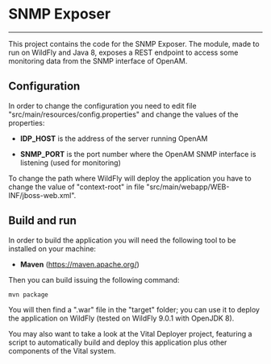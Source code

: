 # SNMP Exposer

---

This project contains the code for the SNMP Exposer. The module, made to run on
WildFly and Java 8, exposes a REST endpoint to access some monitoring data from
the SNMP interface of OpenAM.

## Configuration

In order to change the configuration you need to edit file
"src/main/resources/config.properties" and change the values of the properties:

* **IDP_HOST** is the address of the server running OpenAM

* **SNMP_PORT** is the port number where the OpenAM SNMP interface is listening
   (used for monitoring)

To change the path where WildFly will deploy the application you have to change
the value of "context-root" in file "src/main/webapp/WEB-INF/jboss-web.xml".

## Build and run

In order to build the application you will need the following tool to be
installed on your machine:

* **Maven** (https://maven.apache.org/)

Then you can build issuing the following command:

```
mvn package
```

You will then find a ".war" file in the "target" folder; you can use it to
deploy the application on WildFly (tested on WildFly 9.0.1 with OpenJDK 8).

You may also want to take a look at the Vital Deployer project, featuring a
script to automatically build and deploy this application plus other components
of the Vital system.

